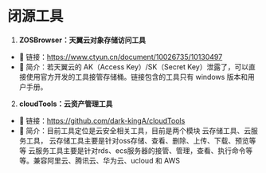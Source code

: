 # 闭源工具

1. **ZOSBrowser：天翼云对象存储访问工具**

- 🔗 链接：<https://www.ctyun.cn/document/10026735/10130497>
- 💬 简介：若天翼云的 AK（Access Key）/SK（Secret Key）泄露了，可以直接使用官方开发的工具接管存储桶。链接包含的工具只有 windows 版本和用户手册。

2. **cloudTools：云资产管理工具**

- 🔗 链接：<https://github.com/dark-kingA/cloudTools>
- 💬 简介：目前工具定位是云安全相关工具，目前是两个模块 云存储工具、云服务工具， 云存储工具主要是针对oss存储、查看、删除、上传、下载、预览等等 云服务工具主要是针对rds、ecs服务器的接管、管理，查看、执行命令等等。兼容阿里云、腾讯云、华为云、ucloud 和 AWS
